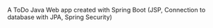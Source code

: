 A ToDo Java Web app created with Spring Boot (JSP, Connection to database with JPA, Spring Security)
